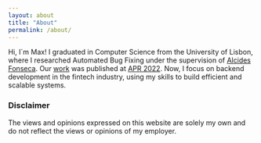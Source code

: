 ```yaml
---
layout: about
title: "About"
permalink: /about/
---
```


Hi, I´m Max! I graduated in Computer Science from the University of Lisbon, where I researched Automated Bug Fixing under the supervision of [Alcides Fonseca](https://alcidesfonseca.com/). Our [work](https://dl.acm.org/doi/10.1145/3524459.3527345) was published at [APR 2022](https://program-repair.org/workshop-2022/). Now, I focus on backend development in the fintech industry, using my skills to build efficient and scalable systems.

<div class="social-icons">
    <a href="https://github.com/MaximoOliveira" target="_blank" rel="noopener noreferrer"><i class="fab fa-github"></i></a>
    <a href="https://www.linkedin.com/in/maximo-oliveira/" target="_blank" rel="noopener noreferrer"><i class="fab fa-linkedin"></i></a>
</div>

### Disclaimer
The views and opinions expressed on this website are solely my own and do not reflect the views or opinions of my employer.
